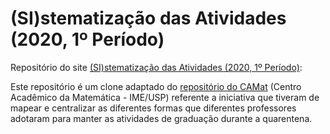 # (SI)stematização das Atividades (2020, 1º Período)

Repositório do site 
[(SI)stematização das Atividades (2020, 1º Período)](https://jtrevine.github.io/SI-stematizacao/):

Este repositório é um clone adaptado do [repositório do CAMat](https://github.com/camat-usp/Atividades-Online-Durante-a-Quarentena/) (Centro Acadêmico da Matemática - IME/USP) referente a iniciativa que tiveram de mapear e centralizar as diferentes formas que diferentes professores adotaram para manter as atividades de graduação durante a quarentena.

